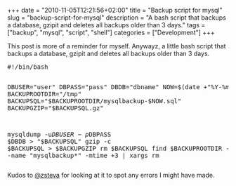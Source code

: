 +++
date = "2010-11-05T12:21:56+02:00"
title = "Backup script for mysql"
slug = "backup-script-for-mysql"
description = "A bash script that backups a database, gzipit and deletes all backups older than 3 days."
tags = ["backup", "mysql", "script", "shell"]
categories = ["Development"]
+++
<p>This post is more of a reminder for myself. Anywayz, a little bash script that backups a database, gzipit and deletes all backups older than 3 days.</p>
<pre class="bash" name="code">#!/bin/bash

DBUSER="user"
DBPASS="pass"
DBDB="dbname"
NOW=$(date +"%Y-%m-%d-%H-%M-%S")
BACKUPROOTDIR="/tmp"
BACKUPSQL="$BACKUPROOTDIR/mysqlbackup-$NOW.sql"
BACKUPGZIP="$BACKUPSQL.gz"

mysqldump -u$DBUSER -p$DBPASS $DBDB > "$BACKUPSQL"
gzip -c $BACKUPSQL > $BACKUPGZIP
rm $BACKUPSQL
find $BACKUPROOTDIR -type f -name "mysqlbackup\*" -mtime +3 | xargs rm
</pre>
<p>Kudos to <a href="http://twitter.com/zsteva">@zsteva</a> for looking at it to spot any errors I might have made.</p>
